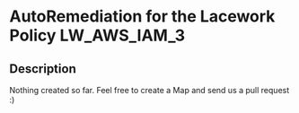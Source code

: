 # AutoRemediation for the Lacework Policy LW_AWS_IAM_3

## Description
Nothing created so far. Feel free to create a Map and send us a pull request :)
